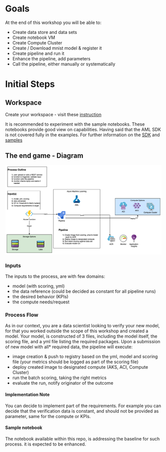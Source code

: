 # Goals
At the end of this workshop you will be able to:
- Create data store and data sets
- Create notebook VM
- Create Compute Cluster
- Create / Download mnist model & register it
- Create pipeline and run it
- Enhance the pipeline, add parameters
- Call the pipeline, either manually or systematically 

# Initial Steps
## Workspace
Create your workspace - visit these [instruction](https://docs.microsoft.com/en-us/azure/machine-learning/concept-azure-machine-learning-architecture)

It is recommended to experiment with the sample notebooks. These notebooks provide good view on capabilities. Having said that the AML SDK is not covered fully in the examples. For further information on the [SDK](https://docs.microsoft.com/en-us/python/api/overview/azure/ml/?view=azure-ml-py) and [samples](https://github.com/Azure/MachineLearningNotebooks)

## The end game - Diagram
![workshop diagram](pics/MlOps-Workshop.png)

### Inputs
The inputs to the process, are with few domains:
- model (with scoring, yml)
- the data reference (could be decided as constant for all pipeline runs)
- the desired behavior (KPIs)
- the compute needs/request
### Process Flow
As in our context, you are a data scientist looking to verify your new model, for that you worked outside the scope of this workshop and created a model.
Your model, is constructed of 3 files, including the model itself, the scoring file, and a yml file listing the required packages. 
Upon a submission of new model with all* required data, the pipeline will execute:
- image creation & push to registry based on the yml, model and scoring file (your metrics should be logged as part of the scoring file)
- deploy created image to designated compute (AKS, ACI, Compute Cluster)
- run the batch scoring, taking the right metrics
- evaluate the run, notify originator of the outcome


#### Implementation Note
You can decide to implement part of the requirements. 
For example you can decide that the verification data is constant, and should not be provided as parameter, same for the compute or KPIs.

#### Sample notebook
The notebook available within this repo, is addressing the baseline for such process. it is expected to be enhanced.